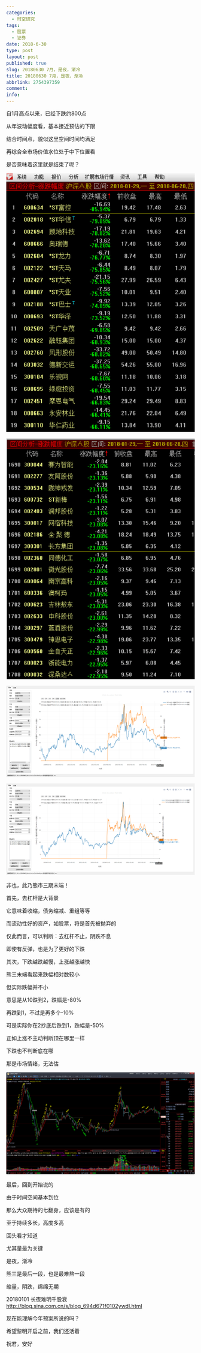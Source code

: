 ```yaml
---
categories:
  - 时空研究
tags:
  - 股票
  - 证券
date: 2018-6-30
type: post
layout: post
published: true
slug: 20180630 7月，是夜，渐冷
title: 20180630 7月，是夜，渐冷
abbrlink: 2754397359
comment:
info:
---
```

自1月高点以来，已经下跌约800点

从年波动幅度看，基本接近预估的下限

结合时间点，貌似这里空间时间均满足

再综合全市场价值水位处于中下位置看

是否意味着这里就是结束了呢？


![20180630-0](/images/20180630-0.jpeg)

![20180630-1](/images/20180630-1.jpeg)

![20180630-2](/images/20180630-2.gif)

![20180630-3](/images/20180630-3.gif)

非也，此乃熊市三期末端！

首先，去杠杆是大背景

它意味着收缩，债务缩减、重组等等

而流动性好的资产，如股票，将是首先被抛弃的

仅此而言，可以判断：去杠杆不止，阴跌不息

即使有反弹，也是为了更好的下跌


其次，下跌越跌越慢，上涨越涨越快

熊三末端看起来跌幅相对数较小

但实际跌幅并不小

意思是从10跌到2，跌幅是-80%

再跌到1，不过是再多个-10%

可是实际你在2抄底后跌到1，跌幅是-50%

正如上涨不主动判断顶在哪里一样

下跌也不判断底在哪

那是市场情绪，无法估

![20180630-4](/images/20180630-4.gif)

最后，回到开始说的

由于时间空间基本到位

那么大众期待的七翻身，应该是有的

至于持续多长，高度多高

回头看才知道

尤其量最为关键


是夜，渐冷

熊三是最后一段，也是最难熬一段

缩量，阴跌，绵绵无期

20180101 长夜难明千股衰
http://blog.sina.com.cn/s/blog_694d671f0102ywdl.html

现在能理解今年预案所说的吗？

希望黎明开启之前，我们还活着

祝君，安好
